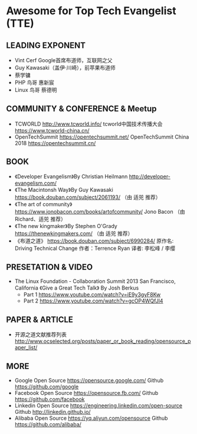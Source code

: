 # Awesome for Top Tech Evangelist (TTE)

## LEADING EXPONENT
- Vint Cerf Google首席布道师，互联网之父
- Guy Kawasaki（盖伊·川崎），前苹果布道师 
- 蔡学镛 
- PHP 鸟哥  惠新宸 
- Linux 鸟哥 蔡德明 


## COMMUNITY & CONFERENCE & Meetup
- TCWORLD  http://www.tcworld.info/  tcworld中国技术传播大会  https://www.tcworld-china.cn/
- OpenTechSummit https://opentechsummit.net/ OpenTechSummit China 2018 https://opentechsummit.cn/


## BOOK
- 《Developer Evangelism》By Christian Heilmann  http://developer-evangelism.com/
- 《The Macintonsh Way》By  Guy Kawasaki https://book.douban.com/subject/2061193/ （由 适兕 推荐）
- 《The art of community》 https://www.jonobacon.com/books/artofcommunity/  Jono Bacon （由 Richard、适兕 推荐）
- 《The new kingmaker》By Stephen O'Grady  https://thenewkingmakers.com/ （由 适兕 推荐）
- 《布道之道》 https://book.douban.com/subject/6990284/  原作名: Driving Technical Change  作者：Terrence Ryan 译者: 李松峰 / 李缨


## PRESETATION & VIDEO
- The Linux Foundation - Collaboration Summit 2013 San Francisco, California 
  《Give a Great Tech Talk》 By Josh Berkus  
  - Part 1 https://www.youtube.com/watch?v=iE9y3gyF8Kw
  - Part 2 https://www.youtube.com/watch?v=gcOP4WQfJl4 



## PAPER & ARTICLE
- 开源之道文献推荐列表  http://www.ocselected.org/posts/paper_or_book_reading/opensource_paper_list/ 




## MORE 
- Google Open Source https://opensource.google.com/      Github  https://github.com/google
- Facebook Open Source https://opensource.fb.com/  Github  https://github.com/facebook
- Linkedin Open Source https://engineering.linkedin.com/open-source Github http://linkedin.github.io/
- Alibaba Open Source  https://yq.aliyun.com/opensource  Github  https://github.com/alibaba/ 

